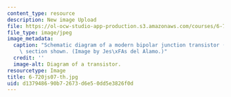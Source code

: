 ```yaml
---
content_type: resource
description: New image Upload
file: https://ol-ocw-studio-app-production.s3.amazonaws.com/courses/6-720j-integrated-microelectronic-devices-spring-2007/d137948690b72673d6e50dd5e3826f0d_6-720js07-th.jpg
file_type: image/jpeg
image_metadata:
  caption: "Schematic diagram of a modern bipolar junction transistor (BJT): cross\
    \ section shown. (Image by Jes\xFAs del Alamo.)"
  credit: ''
  image-alt: Diagram of a transistor.
resourcetype: Image
title: 6-720js07-th.jpg
uid: d1379486-90b7-2673-d6e5-0dd5e3826f0d
---
```


